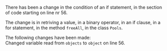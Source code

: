 There has been a change in the condition of an if statement, in the section of code starting on line nr 56.
  
The change is in retriving a value, in a binary operator, in an if clause, in a for statement, in the method ```freeAll```, in the class ```Pools```.
  
The following changes have been made:  
Changed variable read from ```objects``` to ```object``` on line 56.  
